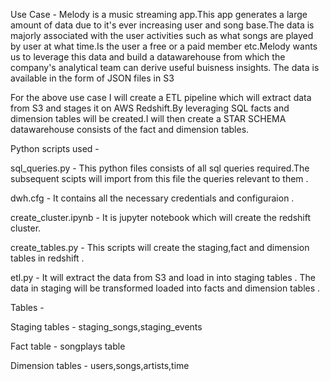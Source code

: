 Use Case - Melody is a music streaming app.This app generates a large amount of  data due to it's ever increasing user and song base.The data is majorly associated with the user activities such as what songs are played by user at what time.Is the user a free or a paid member etc.Melody wants us to leverage this data and build a datawarehouse from which the company's analytical team can derive useful buisness insights. The data is available in the form of JSON files in S3


For the above use case I will create a ETL pipeline which will extract data from S3 and stages it on AWS Redshift.By leveraging SQL facts and dimension tables will be created.I will then create a STAR SCHEMA datawarehouse consists of the fact and dimension tables.


Python scripts used - 

sql_queries.py - This python files consists of all sql queries required.The subsequent scipts will import from this file the queries relevant to them .

dwh.cfg - It contains all the necessary credentials and configuraion .

create_cluster.ipynb - It is jupyter notebook which will create the redshift cluster.

create_tables.py - This scripts will create the staging,fact and dimension tables in redshift .

etl.py - It will extract the data from S3 and load in into staging tables . The data in staging will be transformed loaded into facts and dimension tables .


Tables - 

Staging tables - staging_songs,staging_events 

Fact table  - songplays table

Dimension tables - users,songs,artists,time 
